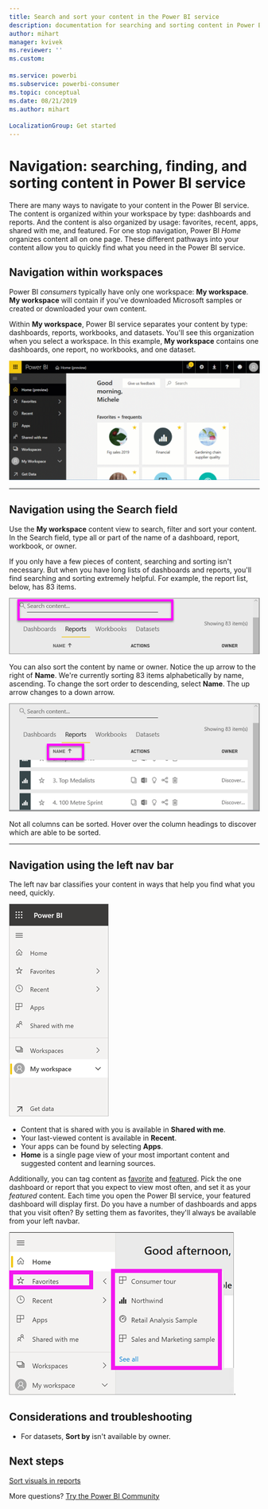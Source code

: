 ```yaml
---
title: Search and sort your content in the Power BI service
description: documentation for searching and sorting content in Power BI My workspace
author: mihart
manager: kvivek
ms.reviewer: ''
ms.custom: 

ms.service: powerbi
ms.subservice: powerbi-consumer
ms.topic: conceptual
ms.date: 08/21/2019
ms.author: mihart

LocalizationGroup: Get started
---
```

# Navigation: searching, finding, and sorting content in Power BI service
There are many ways to navigate to your content in the Power BI service. The content is organized within your workspace by type: dashboards and reports.  And the content is also organized by usage: favorites, recent, apps, shared with me, and featured. For one stop navigation, Power BI *Home* organizes content all on one page. These different pathways into your content allow you to quickly find what you need in the Power BI service.  

## Navigation within workspaces

Power BI *consumers* typically have only one workspace: **My workspace**. **My workspace** will contain if you've downloaded Microsoft samples or created or downloaded your own content.  

Within **My workspace**, Power BI service separates your content by type: dashboards, reports, workbooks, and datasets. You'll see this organization when you select a workspace. In this example, **My workspace** contains one dashboards, one report, no workbooks, and one dataset.

![video](./media/end-user-search-sort/nav.gif)

________________________________________
## Navigation using the Search field
Use the **My workspace** content view to search, filter and sort your content. In the Search field, type all or part of the name of a dashboard, report, workbook, or owner.  

If you only have a few pieces of content, searching and sorting isn't necessary.  But when you have long lists of dashboards and reports, you'll find searching and sorting extremely helpful. For example, the report list, below, has 83 items. 

![search for a report](./media/end-user-experience/power-bi-search.png)

You can also sort the content by name or owner. Notice the up arrow to the right of **Name**. We're currently sorting 83 items alphabetically by name, ascending. To change the sort order to descending, select **Name**. The up arrow changes to a down arrow.

![sort content](./media/end-user-experience/power-bi-sort-new.png)

Not all columns can be sorted. Hover over the column headings to discover which are able to be sorted.

___________________________________________________________________
## Navigation using the left nav bar
The left nav bar classifies your content in ways that help you find what you need, quickly.  

![left nav bar](./media/end-user-search-sort/power-bi-navbar.png)


- Content that is shared with you is available in **Shared with me**.
- Your last-viewed content is available in **Recent**. 
- Your apps can be found by selecting **Apps**.
- **Home** is a single page view of your most important content and suggested content and learning sources.

Additionally, you can tag content as [favorite](end-user-favorite.md) and [featured](end-user-featured.md). Pick the one dashboard or report that you expect to view most often, and set it as your *featured* content. Each time you open the Power BI service, your featured dashboard will display first. Do you have a number of dashboards and apps that you visit often? By setting them as favorites, they'll always be available from your left navbar.

![Favorites flyout](./media/end-user-search-sort/power-bi-favorite.png).



## Considerations and troubleshooting
* For datasets, **Sort by** isn't available by owner.

## Next steps
[Sort visuals in reports](end-user-change-sort.md)

More questions? [Try the Power BI Community](http://community.powerbi.com/)

